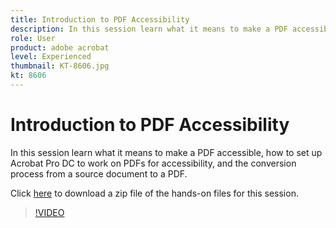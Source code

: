 ```yaml
---
title: Introduction to PDF Accessibility
description: In this session learn what it means to make a PDF accessible, how to set up Acrobat Pro DC to work on PDFs for accessibility, and the conversion process from a source document to a PDF
role: User
product: adobe acrobat
level: Experienced
thumbnail: KT-8606.jpg
kt: 8606
---
```

# Introduction to PDF Accessibility

In this session learn what it means to make a PDF accessible, how to set up Acrobat Pro DC to work on PDFs for accessibility, and the conversion process from a source document to a PDF.

Click [here](../assets/accessibiitysession1.zip) to download a zip file of the hands-on files for this session.

>[!VIDEO](https://youtu.be/DaadHIWHgzU)

